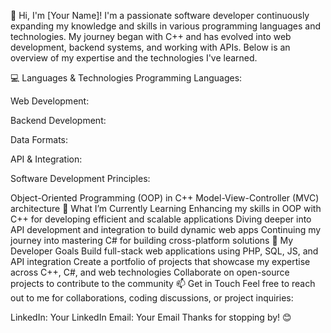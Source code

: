 👋 Hi, I'm [Your Name]!
I'm a passionate software developer continuously expanding my knowledge and skills in various programming languages and technologies. My journey began with C++ and has evolved into web development, backend systems, and working with APIs. Below is an overview of my expertise and the technologies I've learned.

💻 Languages & Technologies
Programming Languages:


Web Development:



Backend Development:


Data Formats:


API & Integration:

Software Development Principles:

Object-Oriented Programming (OOP) in C++
Model-View-Controller (MVC) architecture
🚀 What I’m Currently Learning
Enhancing my skills in OOP with C++ for developing efficient and scalable applications
Diving deeper into API development and integration to build dynamic web apps
Continuing my journey into mastering C# for building cross-platform solutions
🌱 My Developer Goals
Build full-stack web applications using PHP, SQL, JS, and API integration
Create a portfolio of projects that showcase my expertise across C++, C#, and web technologies
Collaborate on open-source projects to contribute to the community
📫 Get in Touch
Feel free to reach out to me for collaborations, coding discussions, or project inquiries:

LinkedIn: Your LinkedIn
Email: Your Email
Thanks for stopping by! 😊

